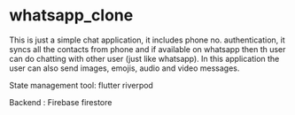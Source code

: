 # whatsapp_clone

This is just a simple chat application, it includes phone no. authentication, it syncs all the contacts from phone and if available on whatsapp then th user can do chatting with other user (just like whatsapp). In this application the user can also send images, emojis, audio and video messages.

State management tool: flutter riverpod

Backend : Firebase firestore
